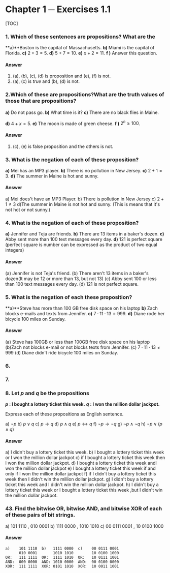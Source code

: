 # Chapter 1 ─ Exercises 1.1 

[TOC]

###  1. Which of these sentences are propositions? What are the

**a)**Boston is the capital of Massachusetts.
**b)** Miami is the capital of Florida.
**c)** $2 + 3 = 5$.
**d)** $5 + 7 = 10$.
**e)** $x + 2 = 11$.
**f )** Answer this question.

#### Answer

1. (a), (b), (c), (d) is proposition and (e), (f) is not.
2. (a), (c) is *true* and (b), (d) is not.



### 2.Which of these are propositions?What are the truth values of those that are propositions?

**a)** Do not pass go.
**b)** What time is it?
**c)** There are no black ﬂies in Maine.

**d)** $4 + x = 5$.
**e)** The moon is made of green cheese.
**f )** $2^n ≥ 100$.

#### Answer

1. (c), (e) is false proposition and the others is not.

### 3. What is the negation of each of these proposition?

**a)** Mei has an MP3 player.
**b)** There is no pollution in New Jersey.
**c)** $2 + 1 = 3$.
**d)** The summer in Maine is hot and sunny.

#### Answer

a) Mei does't have an MP3 Player.
b) There is pollution in New Jersey
c) $2 + 1 \neq 3$
d)The summer in Maine is not hot and sunny.
(This is means that it's not hot or not sunny.)



### 4. What is the negation of each of these proposition?

**a)** Jennifer and Teja are friends.
**b)** There are 13 items in a baker's dozen.
**c)** Abby sent more than 100 text messages every day.
**d)** 121 is perfect square
(perfect square is number can be expressed as the product of two equal integers)

#### Answer

(a) Jennifer is not Teja's friend.
(b) There aren't 13 items in a baker's dozen(It may be 12 or more than 13, but not 13)
(c) Abby sent 100 or less than 100 text messages every day.
(d) 121 is not perfect square.

### 5. What is the negation of each these proposition?

**a)**Steve has more than 100 GB free disk space on his laptop
**b)** Zach blocks e-mails and texts from Jennifer.
**c)**  $7 · 11 · 13 = 999$.
**d)** Diane rode her bicycle 100 miles on Sunday.

#### Answer

(a) Steve has 100GB or less than 100GB free disk space on his laptop
(b)Zach not blocks e-mail or not blocks texts from Jennifer.
(c) $7\cdot 11 \cdot 13 \neq 999$
(d) Diane didn't ride bicycle 100 miles on Sunday.

### 6.

### 7.

### 8. Let $p$ and $q$ be the propositions

**$p$ : I bought a lottery ticket this week.**
**$q$ : I won the million dollar jackpot.**

Express each of these propositions as English sentence.

a)  $\neg p$              b)  $p\lor q$        c)  $p\rightarrow q$       d)   $p\land q$
e)  $p\leftrightarrow q$   f)   $\neg p \rightarrow \neg q$      g)  $\neg p \land \neg q$   h)  $\neg p \lor ( p \land q )$

#### Answer

a) I didn't buy a lottery ticket this week.
b) I bought a lottery ticket this week or I won the million dollar jackpot
c) if I bought a lottery ticket this week then I won the million dollar jackpot.
d) I bought a lottery ticket this week andI won the million dollar jackpot
e) I bought a lottery ticket this week if and only if  I won the million dollar jackpot
f) if I didn't buy a lottery ticket this week then I didn't win the million dollar jackpot.
g) I didn't buy a lottery ticket this week and I didn't win the million dollar jackpot.
h) I didn't buy a lottery ticket this week or I bought a lottery ticket this week ,but I didn't win the million dollar jackpot.



### 43. Find the bitwise OR, bitwise AND, and bitwise XOR of each of these pairs of bit strings.

a) 101 1110 , 010 0001
b) 1111 0000 , 1010 1010
c) 00 0111 0001 , 10 0100 1000

#### Answer 

```
a)    101 1110  b)   1111 0000  c)    00 0111 0001 
      010 0001       1010 1010        10 0100 1000
OR:   111 1111  OR:  1111 1010  OR:   10 0111 1001
AND:  000 0000  AND: 1010 0000  AND:  00 0100 0000
XOR:  111 1111  XOR: 0101 1010  XOR:  10 0011 1001
```



